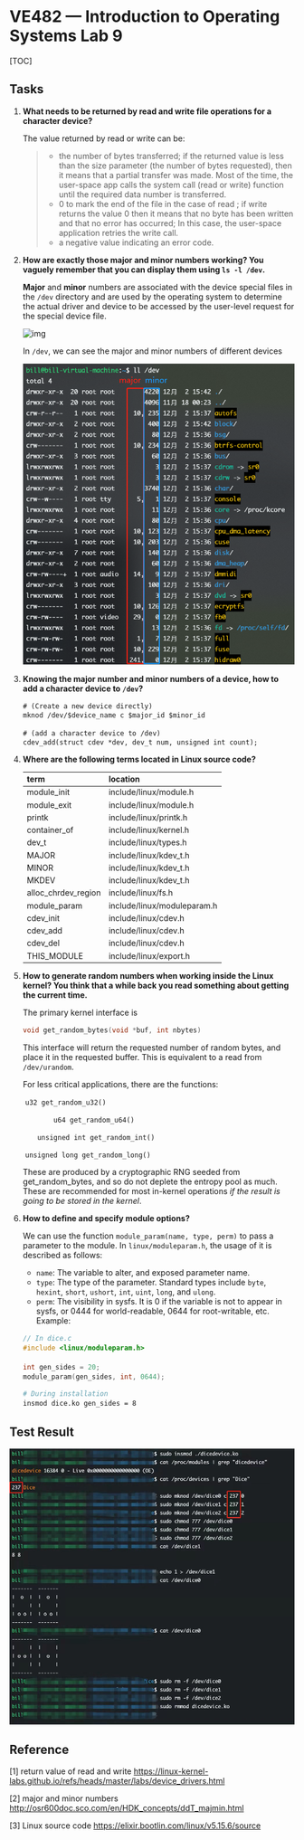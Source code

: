# VE482 — Introduction to Operating Systems Lab 9

[TOC]

## Tasks

1. **What needs to be returned by read and write file operations for a character device?**

   The value returned by read or write can be:
   
   > - the number of bytes transferred; if the returned value is less than the size parameter (the number of bytes requested), then it means that a partial transfer was made. Most of the time, the user-space app calls the system call (read or write) function until the required data number is transferred.
   > - 0 to mark the end of the file in the case of read ; if write returns the value 0 then it means that no byte has been written and that no error has occurred; In this case, the user-space application retries the write call.
   > - a negative value indicating an error code.



2. **How are exactly those major and minor numbers working? You vaguely remember that you can display them using `ls -l /dev`.**

   **Major** and **minor** numbers are associated with the device special files in the `/dev` directory and are used by the operating system to determine the actual driver and device to be accessed by the user-level request for the special device file.

   ![img](http://osr600doc.sco.com/en/HDK_concepts/graphics/major.gif)

   In `/dev`, we can see the major and minor numbers of different devices

   ![major&minor](.\pics\major&minor.png)




3. **Knowing the major number and minor numbers of a device, how to add a character device to `/dev`?**

   ```shell
   # (Create a new device directly)
   mknod /dev/$device_name c $major_id $minor_id
   
   # (add a character device to /dev)
   cdev_add(struct cdev *dev, dev_t num, unsigned int count);
   ```

   

4. **Where are the following terms located in Linux source code?**   

   | term                | location                    |
   | ------------------- | --------------------------- |
   | module_init         | include/linux/module.h      |
   | module_exit         | include/linux/module.h      |
   | printk              | include/linux/printk.h      |
   | container_of        | include/linux/kernel.h      |
   | dev_t               | include/linux/types.h       |
   | MAJOR               | include/linux/kdev_t.h      |
   | MINOR               | include/linux/kdev_t.h      |
   | MKDEV               | include/linux/kdev_t.h      |
   | alloc_chrdev_region | include/linux/fs.h          |
   | module_param        | include/linux/moduleparam.h |
   | cdev_init           | include/linux/cdev.h        |
   | cdev_add            | include/linux/cdev.h        |
   | cdev_del            | include/linux/cdev.h        |
   | THIS_MODULE         | include/linux/export.h      |

    

5. **How to generate random numbers when working inside the Linux kernel? You think that a while back you read something about getting the current time.**

   The primary kernel interface is
   ```c
   void get_random_bytes(void *buf, int nbytes)
   ```

   This interface will return the requested number of random bytes, and place it in the requested buffer.  This is equivalent to a read from `/dev/urandom`.

   For less critical applications, there are the functions:

   ​	`u32 get_random_u32()`

   ​	`		u64 get_random_u64()`

   ​	`	unsigned int get_random_int()`

   ​	`unsigned long get_random_long()`

   These are produced by a cryptographic RNG seeded from get_random_bytes, and so do not deplete the entropy pool as much.  These are recommended for most in-kernel operations *if the result is going to be stored in the kernel*.

   

6. **How to define and specify module options?**

   We can use the function `module_param(name, type, perm)` to pass a parameter to the module. In `linux/moduleparam.h`, the usage of it is described as follows:
   * `name`: The variable to alter, and exposed parameter name.
   * `type`: The type of the parameter. Standard types include `byte`, `hexint`, `short`, `ushort`, `int`, `uint`, `long`, and `ulong`.
   * `perm`: The visibility in sysfs. It is 0 if the variable is not to appear in sysfs, or 0444 for world-readable, 0644 for root-writable, etc.
   Example:
   ```c
   // In dice.c
   #include <linux/moduleparam.h>
   
   int gen_sides = 20;
   module_param(gen_sides, int, 0644);
   ```
   ```bash
   # During installation
   insmod dice.ko gen_sides = 8
   ```
   



## Test Result

![image-20211205225836285](./pics/test.jpeg)



## Reference

   [1] return value of read and write https://linux-kernel-labs.github.io/refs/heads/master/labs/device_drivers.html

   [2] major and minor numbers http://osr600doc.sco.com/en/HDK_concepts/ddT_majmin.html

   [3] Linux source code https://elixir.bootlin.com/linux/v5.15.6/source
